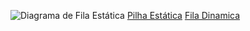 ![Diagrama de Fila Estática](docs/static_queue.png)
[Pilha Estática](../PilhaEstatica/)
[Fila Dinamica](../FilaDinamica/)

